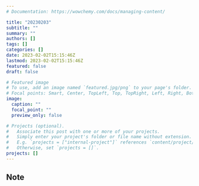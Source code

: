 ```yaml
---
# Documentation: https://wowchemy.com/docs/managing-content/

title: "20230203"
subtitle: ""
summary: ""
authors: []
tags: []
categories: []
date: 2023-02-02T15:15:46Z
lastmod: 2023-02-02T15:15:46Z
featured: false
draft: false

# Featured image
# To use, add an image named `featured.jpg/png` to your page's folder.
# Focal points: Smart, Center, TopLeft, Top, TopRight, Left, Right, BottomLeft, Bottom, BottomRight.
image:
  caption: ""
  focal_point: ""
  preview_only: false

# Projects (optional).
#   Associate this post with one or more of your projects.
#   Simply enter your project's folder or file name without extension.
#   E.g. `projects = ["internal-project"]` references `content/project/deep-learning/index.md`.
#   Otherwise, set `projects = []`.
projects: []
---
```


## Note

